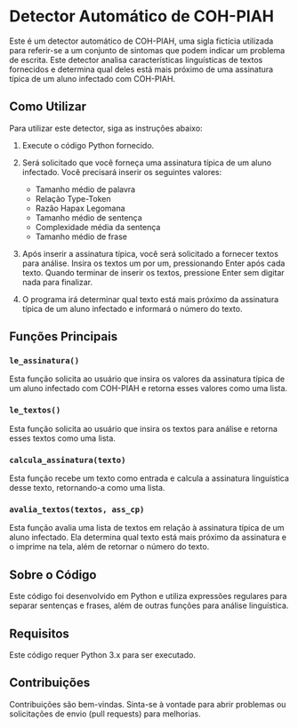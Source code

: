 # Detector Automático de COH-PIAH

Este é um detector automático de COH-PIAH, uma sigla fictícia utilizada para referir-se a um conjunto de sintomas que podem indicar um problema de escrita. Este detector analisa características linguísticas de textos fornecidos e determina qual deles está mais próximo de uma assinatura típica de um aluno infectado com COH-PIAH.

## Como Utilizar

Para utilizar este detector, siga as instruções abaixo:

1. Execute o código Python fornecido.
2. Será solicitado que você forneça uma assinatura típica de um aluno infectado. Você precisará inserir os seguintes valores:
   - Tamanho médio de palavra
   - Relação Type-Token
   - Razão Hapax Legomana
   - Tamanho médio de sentença
   - Complexidade média da sentença
   - Tamanho médio de frase

3. Após inserir a assinatura típica, você será solicitado a fornecer textos para análise. Insira os textos um por um, pressionando Enter após cada texto. Quando terminar de inserir os textos, pressione Enter sem digitar nada para finalizar.

4. O programa irá determinar qual texto está mais próximo da assinatura típica de um aluno infectado e informará o número do texto.

## Funções Principais

### `le_assinatura()`

Esta função solicita ao usuário que insira os valores da assinatura típica de um aluno infectado com COH-PIAH e retorna esses valores como uma lista.

### `le_textos()`

Esta função solicita ao usuário que insira os textos para análise e retorna esses textos como uma lista.

### `calcula_assinatura(texto)`

Esta função recebe um texto como entrada e calcula a assinatura linguística desse texto, retornando-a como uma lista.

### `avalia_textos(textos, ass_cp)`

Esta função avalia uma lista de textos em relação à assinatura típica de um aluno infectado. Ela determina qual texto está mais próximo da assinatura e o imprime na tela, além de retornar o número do texto.

## Sobre o Código

Este código foi desenvolvido em Python e utiliza expressões regulares para separar sentenças e frases, além de outras funções para análise linguística.

## Requisitos

Este código requer Python 3.x para ser executado.

## Contribuições

Contribuições são bem-vindas. Sinta-se à vontade para abrir problemas ou solicitações de envio (pull requests) para melhorias.